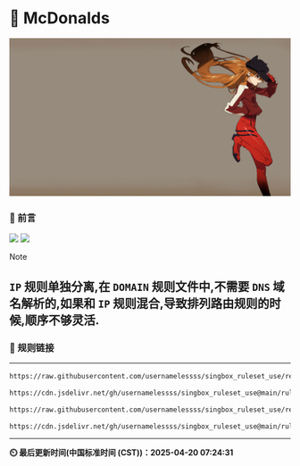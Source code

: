 
# 🧸 McDonalds
![](https://raw.githubusercontent.com/usernamelessss/picture-bed/main/images/202504042256831.jpg)
### 📣 前言
![](https://shields.io/badge/-移除重复规则-ff69b4) ![](https://shields.io/badge/-IP&nbsp;规则单独存放不与&nbsp;DOMAIN&nbsp;等混合-green)
> [!NOTE]
**`IP` 规则单独分离,在 `DOMAIN` 规则文件中,不需要 `DNS` 域名解析的,如果和 `IP` 规则混合,导致排列路由规则的时候,顺序不够灵活.**
---

###  🔗 规则链接
---

```url
https://raw.githubusercontent.com/usernamelessss/singbox_ruleset_use/refs/heads/main/rule/McDonalds/McDonalds_No_IP.json
```

```url
https://cdn.jsdelivr.net/gh/usernamelessss/singbox_ruleset_use@main/rule/McDonalds/McDonalds_No_IP.json
```

```url
https://raw.githubusercontent.com/usernamelessss/singbox_ruleset_use/refs/heads/main/rule/McDonalds/McDonalds_No_IP.srs
```

```url
https://cdn.jsdelivr.net/gh/usernamelessss/singbox_ruleset_use@main/rule/McDonalds/McDonalds_No_IP.srs
```

---
**⏲️ 最后更新时间(中国标准时间 (CST))：2025-04-20 07:24:31**